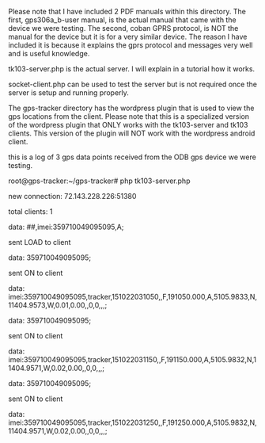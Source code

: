 Please note that I have included 2 PDF manuals within this directory. The first, gps306a_b-user manual, is the actual manual that came with the device we were testing. The second, coban GPRS protocol, is NOT the manual for the device but it is for a very similar device. The reason I have included it is because it explains the gprs protocol and messages very well and is useful knowledge.

tk103-server.php is the actual server. I will explain in a tutorial how it works.

socket-client.php can be used to test the server but is not required once the server is setup and running properly.

The gps-tracker directory has the wordpress plugin that is used to view the gps locations from the client. Please note that this is a specialized version of the wordpress plugin that ONLY works with the tk103-server and tk103 clients. This version of the plugin will NOT work with the wordpress android client.

this is a log of 3 gps data points received from the ODB gps device we were testing.

root@gps-tracker:~/gps-tracker# php tk103-server.php

new connection: 72.143.228.226:51380

total clients: 1

data: ##,imei:359710049095095,A;

sent LOAD to client

data: 359710049095095;

sent ON to client

data: imei:359710049095095,tracker,151022031050,,F,191050.000,A,5105.9833,N,11404.9573,W,0.01,0.00,,0,0,,,;

data: 359710049095095;

sent ON to client

data: imei:359710049095095,tracker,151022031150,,F,191150.000,A,5105.9832,N,11404.9571,W,0.02,0.00,,0,0,,,;

data: 359710049095095;

sent ON to client

data: imei:359710049095095,tracker,151022031250,,F,191250.000,A,5105.9832,N,11404.9571,W,0.02,0.00,,0,0,,,;

